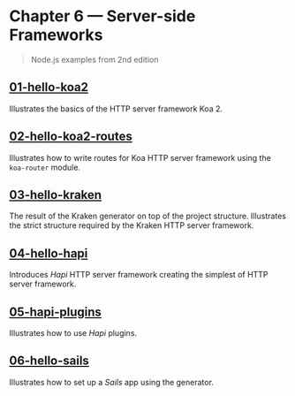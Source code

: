 # Chapter 6 &mdash; Server-side Frameworks
> Node.js examples from 2nd edition

## [01-hello-koa2](./01-hello-koa2)
Illustrates the basics of the HTTP server framework Koa 2.

## [02-hello-koa2-routes](./02-hello-koa2-routes)
Illustrates how to write routes for Koa HTTP server framework using the `koa-router` module.

## [03-hello-kraken](./03-hello-kraken)
The result of the Kraken generator on top of the project structure. Illustrates the strict structure required by the Kraken HTTP server framework.

## [04-hello-hapi](./04-hello-hapi)
Introduces *Hapi* HTTP server framework creating the simplest of HTTP server framework.

## [05-hapi-plugins](./05-hapi-plugins)
Illustrates how to use *Hapi* plugins.

## [06-hello-sails](./06-hello-sails)
Illustrates how to set up a *Sails* app using the generator.
